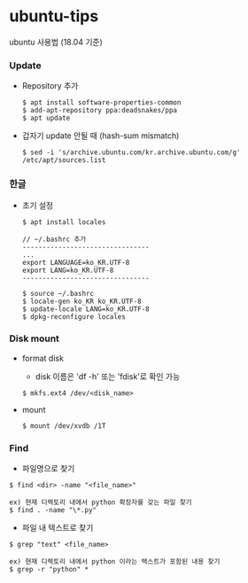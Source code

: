 # ubuntu-tips
ubuntu 사용법 (18.04 기준)

### Update
* Repository 추가
  ```
  $ apt install software-properties-common
  $ add-apt-repository ppa:deadsnakes/ppa
  $ apt update
  ```

* 갑자기 update 안될 때 (hash-sum mismatch)
  ```
  $ sed -i 's/archive.ubuntu.com/kr.archive.ubuntu.com/g' /etc/apt/sources.list
  ```

### 한글
* 초기 설정
  ```
  $ apt install locales

  // ~/.bashrc 추가
  --------------------------------
  ...
  export LANGUAGE=ko_KR.UTF-8
  export LANG=ko_KR.UTF-8
  --------------------------------

  $ source ~/.bashrc
  $ locale-gen ko_KR ko_KR.UTF-8
  $ update-locale LANG=ko_KR.UTF-8
  $ dpkg-reconfigure locales
  ```
### Disk mount
* format disk
  * disk 이름은 'df -h' 또는 'fdisk'로 확인 가능
  ```
  $ mkfs.ext4 /dev/<disk_name>
  ```

* mount
  ```
  $ mount /dev/xvdb /1T
  ```

### Find
  * 파일명으로 찾기
  ```
  $ find <dir> -name "<file_name>"

  ex) 현재 디렉토리 내에서 python 확장자를 갖는 파일 찾기
  $ find . -name "\*.py"
  ```

  * 파일 내 텍스트로 찾기
  ```
  $ grep "text" <file_name>

  ex) 현재 디렉토리 내에서 python 이라는 텍스트가 포함된 내용 찾기
  $ grep -r "python" *
  ```

